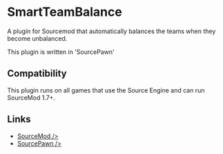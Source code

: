 # SmartTeamBalance
A plugin for Sourcemod that automatically balances the teams when they become unbalanced.

This plugin is written in 'SourcePawn'

<h2>Compatibility</h2>
This plugin runs on all games that use the Source Engine and can run SourceMod 1.7+.

<h2>Links</h2>
<ul>
<li><a href="https://www.sourcemod.net/downloads.php">SourceMod /></li>
<li><a href="https://github.com/alliedmodders/sourcepawn">SourcePawn /></li>
</ul>

